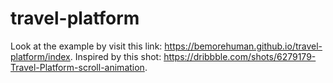 # travel-platform

Look at the example by visit this link: https://bemorehuman.github.io/travel-platform/index.
Inspired by this shot: https://dribbble.com/shots/6279179-Travel-Platform-scroll-animation.
